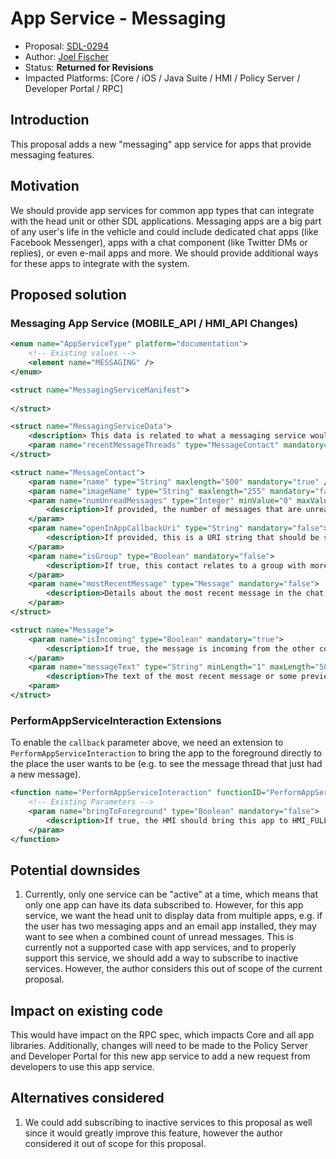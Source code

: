 # App Service - Messaging
* Proposal: [SDL-0294](0294-app-service-messaging.md)
* Author: [Joel Fischer](https://github.com/joeljfischer)
* Status: **Returned for Revisions**
* Impacted Platforms: [Core / iOS / Java Suite / HMI / Policy Server / Developer Portal / RPC]

## Introduction
This proposal adds a new "messaging" app service for apps that provide messaging features.

## Motivation
We should provide app services for common app types that can integrate with the head unit or other SDL applications. Messaging apps are a big part of any user's life in the vehicle and could include dedicated chat apps (like Facebook Messenger), apps with a chat component (like Twitter DMs or replies), or even e-mail apps and more. We should provide additional ways for these apps to integrate with the system.

## Proposed solution

### Messaging App Service (MOBILE_API / HMI_API Changes)
```xml
<enum name="AppServiceType" platform="documentation">
    <!-- Existing values -->
    <element name="MESSAGING" />
</enum>

<struct name="MessagingServiceManifest">
	
</struct>

<struct name="MessagingServiceData">
    <description> This data is related to what a messaging service would provide </description>
    <param name="recentMessageThreads" type="MessageContact" mandatory="false" />
</struct>

<struct name="MessageContact">
    <param name="name" type="String" maxlength="500" mandatory="true" />
    <param name="imageName" type="String" maxlength="255" mandatory="false" />
    <param name="numUnreadMessages" type="Integer" minValue="0" maxValue="9999999" mandatory="true">
        <description>If provided, the number of messages that are unread in this group.</description>
    </param>
    <param name="openInAppCallbackUri" type="String" mandatory="false">
        <description>If provided, this is a URI string that should be sent using PerformAppServiceInteraction serviceUri to open the message group in the providing app. The head unit should make the service active and open the app. If not present, assume no action can be taken.</description>
    </param>
    <param name="isGroup" type="Boolean" mandatory="false">
        <description>If true, this contact relates to a group with more than two members (where one is the current user), if false, the message relates to only one other person. If not present, assume false.</description>
    </param>
    <param name="mostRecentMessage" type="Message" mandatory="false">
        <description>Details about the most recent message in the chat for previewing purposes.</description>
    </param>
</struct>

<struct name="Message">
    <param name="isIncoming" type="Boolean" mandatory="true">
        <description>If true, the message is incoming from the other contact, if false, the message is outgoing.</description>
    </param>
    <param name="messageText" type="String" minLength="1" maxLength="500" mandatory="false">
        <description>The text of the most recent message or some preview text of the message.</description>
    <param>
</struct>
```

### PerformAppServiceInteraction Extensions
To enable the `callback` parameter above, we need an extension to `PerformAppServiceInteraction` to bring the app to the foreground directly to the place the user wants to be (e.g. to see the message thread that just had a new message).

```xml
<function name="PerformAppServiceInteraction" functionID="PerformAppServiceInteractionID" messagetype="request">
	<!-- Existing Parameters -->
    <param name="bringToForeground" type="Boolean" mandatory="false">
        <description>If true, the HMI should bring this app to HMI_FULL before sending it the serviceUri.</description>
    </param>
</function>
```

## Potential downsides
1. Currently, only one service can be "active" at a time, which means that only one app can have its data subscribed to. However, for this app service, we want the head unit to display data from multiple apps, e.g. if the user has two messaging apps and an email app installed, they may want to see when a combined count of unread messages. This is currently not a supported case with app services, and to properly support this service, we should add a way to subscribe to inactive services. However, the author considers this out of scope of the current proposal.

## Impact on existing code
This would have impact on the RPC spec, which impacts Core and all app libraries. Additionally, changes will need to be made to the Policy Server and Developer Portal for this new app service to add a new request from developers to use this app service.

## Alternatives considered
1. We could add subscribing to inactive services to this proposal as well since it would greatly improve this feature, however the author considered it out of scope for this proposal.
